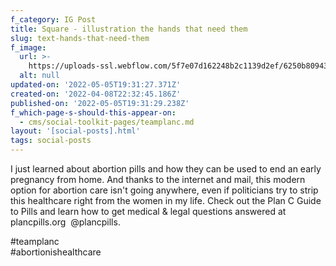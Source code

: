 ```yaml
---
f_category: IG Post
title: Square - illustration the hands that need them
slug: text-hands-that-need-them
f_image:
  url: >-
    https://uploads-ssl.webflow.com/5f7e07d162248b2c1139d2ef/6250b8094329665feeb3a0d2_4%20-%20abortion%20pills%20belong.jpg
  alt: null
updated-on: '2022-05-05T19:31:27.371Z'
created-on: '2022-04-08T22:32:45.186Z'
published-on: '2022-05-05T19:31:29.238Z'
f_which-page-s-should-this-appear-on:
  - cms/social-toolkit-pages/teamplanc.md
layout: '[social-posts].html'
tags: social-posts
---
```


I just learned about abortion pills and how they can be used to end an early pregnancy from home. And thanks to the internet and mail, this modern option for abortion care isn't going anywhere, even if politicians try to strip this healthcare right from the women in my life. Check out the Plan C Guide to Pills and learn how to get medical & legal questions answered at plancpills.org  @plancpills.

#teamplanc  
#abortionishealthcare
